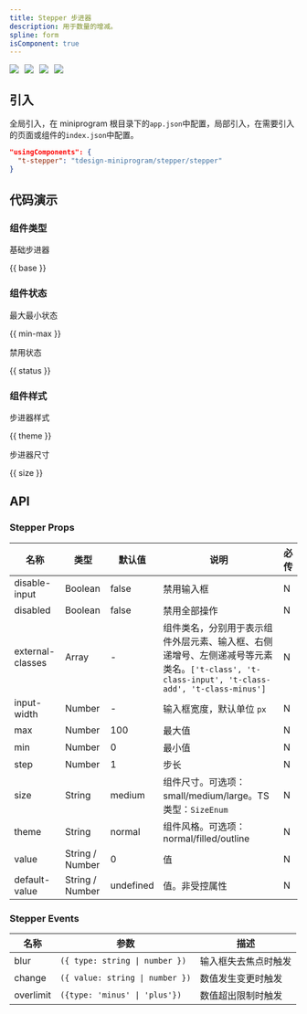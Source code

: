 ```yaml
---
title: Stepper 步进器
description: 用于数量的增减。
spline: form
isComponent: true
---
```


<span class="coverages-badge" style="margin-right: 10px"><img src="https://img.shields.io/badge/coverages%3A%20lines-90%25-blue" /></span><span class="coverages-badge" style="margin-right: 10px"><img src="https://img.shields.io/badge/coverages%3A%20functions-82%25-blue" /></span><span class="coverages-badge" style="margin-right: 10px"><img src="https://img.shields.io/badge/coverages%3A%20statements-90%25-blue" /></span><span class="coverages-badge" style="margin-right: 10px"><img src="https://img.shields.io/badge/coverages%3A%20branches-94%25-blue" /></span>

## 引入

全局引入，在 miniprogram 根目录下的`app.json`中配置，局部引入，在需要引入的页面或组件的`index.json`中配置。

```json
"usingComponents": {
  "t-stepper": "tdesign-miniprogram/stepper/stepper"
}
```

## 代码演示

### 组件类型

基础步进器

{{ base }}

### 组件状态

最大最小状态

{{ min-max }}

禁用状态

{{ status }}

### 组件样式

步进器样式

{{ theme }}

步进器尺寸

{{ size }}

## API

### Stepper Props

 名称               | 类型              | 默认值       | 说明                                                                                                    | 必传 
------------------|-----------------|-----------|-------------------------------------------------------------------------------------------------------|----
 disable-input    | Boolean         | false     | 禁用输入框                                                                                                 | N  
 disabled         | Boolean         | false     | 禁用全部操作                                                                                                | N  
 external-classes | Array           | -         | 组件类名，分别用于表示组件外层元素、输入框、右侧递增号、左侧递减号等元素类名。`['t-class', 't-class-input', 't-class-add', 't-class-minus']` | N  
 input-width      | Number          | -         | 输入框宽度，默认单位 `px`                                                                                       | N  
 max              | Number          | 100       | 最大值                                                                                                   | N  
 min              | Number          | 0         | 最小值                                                                                                   | N  
 step             | Number          | 1         | 步长                                                                                                    | N  
 size             | String          | medium    | 组件尺寸。可选项：small/medium/large。TS 类型：`SizeEnum`                                                          | N  
 theme            | String          | normal    | 组件风格。可选项：normal/filled/outline                                                                        | N  
 value            | String / Number | 0         | 值                                                                                                     | N  
 default-value    | String / Number | undefined | 值。非受控属性                                                                                               | N  

### Stepper Events

 名称        | 参数                              | 描述         
-----------|---------------------------------|------------
 blur      | `({ type: string \| number })`  | 输入框失去焦点时触发 
 change    | `({ value: string \| number })` | 数值发生变更时触发  
 overlimit | `({type: 'minus' \| 'plus'})`   | 数值超出限制时触发  
